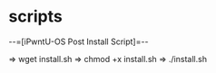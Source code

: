 # scripts
--=[iPwntU-OS Post Install Script]=--

=> wget install.sh
=> chmod +x install.sh
=> ./install.sh
